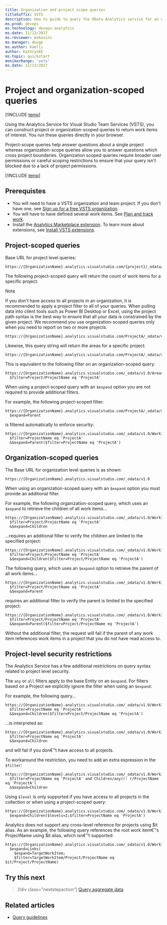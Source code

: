 ```yaml
---
title: Organization and project scope queries
titleSuffix: VSTS 
description: How to guide to query the OData Analytics service for an organization or at the project-level in Visual Studio Team Services
ms.prod: devops
ms.technology: devops-analytics
ms.date: 11/13/2017
ms.reviewer: kokosins
ms.manager: douge
ms.author: kaelli
author: KathrynEE
ms.topic: quickstart
monikerRange: 'vsts'
ms.date: 11/13/2017
---
```


# Project and organization-scoped queries

[!INCLUDE [temp](../../_shared/version-vsts-only.md)]

Using the Analytics Service for Visual Studio Team Services (VSTS), you can construct project or organization-scoped queries to return work items of interest. You run these queries directly in your browser.

Project-scope queries help answer questions about a single project whereas organization-scope queries allow you to answer questions which cross project boundaries. Organization scoped queries require broader user permissions or careful scoping restrictions to ensure that your query isn't blocked due to a lack of project permissions.


[!INCLUDE [temp](../_shared/analytics-preview.md)]

## Prerequistes 

- You will need to have a VSTS organization and team project. If you don't have one, see [Sign up for a free VSTS organization](../../user-guide/sign-up-invite-teammates.md).
- You will have to have defined several work items. See [Plan and track work](../../user-guide/plan-track-work.md). 
- Install the [Analytics Marketplace extension](https://marketplace.visualstudio.com/items?itemName=ms.vss-analytics). To learn more about extensions, see [Install VSTS extensions](../../marketplace/install-vsts-extension.md). 


## Project-scoped queries
Base URL for project level queries:

```OData
https://{OrganizationName}.analytics.visualstudio.com/{project}/_odata/v1.0
```

The following project-scoped query will return the count of work items for a specific project:  

>[!NOTE]
>If you don't have access to all projects in an organization, it is recommended to apply a project filter to all of your queries. When pulling data into client tools such as Power BI Desktop or Excel, using the project path syntax is the best way to ensure that all your data is constrained by the given project. We recommend you use organization-scoped queries only when you need to report on two or more projects.


```OData
https://{OrganizationName}.analytics.visualstudio.com/ProjectA/_odata/v1.0/WorkItems/$count
```

Likewise, this query string will return the areas for a specific project:

```OData
https://{OrganizationName}.analytics.visualstudio.com/ProjectA/_odata/v1.0/Areas
```

This is equivalent to the following filter on an organization-scoped query:

```OData
https://{OrganizationName}.analytics.visualstudio.com/_odata/v1.0/Areas?
  $filter=Project/ProjectName eq 'ProjectA'
```

When using a project-scoped query with an ```$expand``` option you are not required to provide additional filters.

For example, the following project-scoped filter:

``` odata
https://{OrganizationName}.analytics.visualstudio.com/ProjectA/_odata/v1.0/WorkItems?
  $expand=Parent
```

is filtered automatically to enforce security:

```OData
https://{OrganizationName}.analytics.visualstudio.com/_odata/v1.0/WorkItems?
  $filter=ProjectName eq 'ProjectA'
  &$expand=Parent($filter=ProjectName eq 'ProjectA')
```
##  Organization-scoped queries  

The Base URL for organization level queries is as shown:

```OData
https://{OrganizationName}.analytics.visualstudio.com/_odata/v1.0
```

When using an organization-scoped query with an ```$expand``` option you must provide an additional filter.

For example, the following organization-scoped query, which uses an ```$expand``` to retrieve the children of all work items&hellip;
	
```OData
https://{OrganizationName}.analytics.visualstudio.com/_odata/v1.0/WorkItems?
  $filter=Project/ProjectName eq 'ProjectA'
  &$expand=Children
```

&hellip;requires an additional filter to verify the children are limited to the specified project:
	
```OData
https://{OrganizationName}.analytics.visualstudio.com/_odata/v1.0/WorkItems?
  $filter=Project/ProjectName eq 'ProjectA'
  &$expand=Children($filter=Project/ProjectName eq 'ProjectA')
```

The following query, which uses an ```$expand``` option to retrieve the parent of all work items&hellip;

```OData
https://{OrganizationName}.analytics.visualstudio.com/_odata/v1.0/WorkItems?
  $filter=Project/ProjectName eq 'ProjectA'
  &$expand=Parent

```

requires an additional filter to verify the parent is limited to the specified project:

```OData
https://{OrganizationName}.analytics.visualstudio.com/_odata/v1.0/WorkItems?
  $filter=Project/ProjectName eq 'ProjectA'
  &$expand=Parent($filter=Project/ProjectName eq 'ProjectA')
```

Without the additional filter, the request will fail if the parent of any work item references work items in a project that you do not have read access to.


## Project-level security restrictions

The Analytics Service has a few additional restrictions on query syntax related to project level security.

The `any` or `all` filters apply to the base Entity on an `$expand`.  For filters based on a Project we explicitly ignore the filter when using an `$expand`:

For example, the following query&hellip;

```OData
https://{OrganizationName}.analytics.visualstudio.com/_odata/v1.0/WorkItems?
  $filter=ProjectName eq 'ProjectA'
  &$expand=Children($filter=Project/ProjectName eq 'ProjectA')
```

&hellip;is interpreted as:
```OData
https://{OrganizationName}.analytics.visualstudio.com/_odata/v1.0/WorkItems?
  $filter=ProjectName eq 'ProjectA'
  &$expand=Children
```

and will fail if you don€™t have access to all projects.
	
To workaround the restriction, you need to add an extra expression in the `$filter`:

```OData
https://{OrganizationName}.analytics.visualstudio.com/_odata/v1.0/WorkItems?
  $filter=ProjectName eq 'ProjectA' and Children/any(r: r/ProjectName eq 'ProjectA')
  &$expand=Children
```

Using `$level` is only supported if you have access to all projects in the collection or when using a project-scoped query:
	
```OData
https://{OrganizationName}.analytics.visualstudio.com/_odata/v1.0/WorkItems?
  $expand=Children($levels=2;$filter=ProjectName eq 'ProjectA')
```

Analytics does not support any cross-level reference for projects using $it alias. As an example, the following query references the root work item€™s ProjectName using $it alias, which isn€™t supported:

```OData
https://{OrganizationName}.analytics.visualstudio.com/_odata/v1.0/WorkItems?
  $expand=Links(
    $expand=TargetWorkItem;
    $filter=TargetWorkItem/Project/ProjectName eq $it/Project/ProjectName)
```

## Try this next
> [!div class="nextstepaction"]
> [Query aggregate data](aggregated-data-analytics.md)

## Related articles
- [Query guidelines](odata-query-guidelines.md) 
